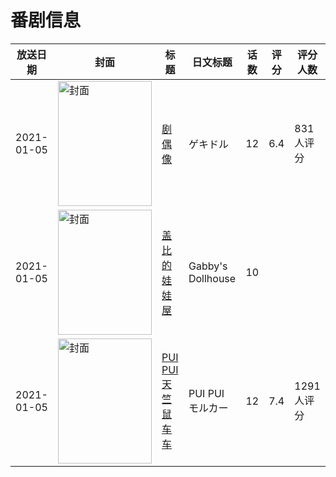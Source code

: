 # 番剧信息

|放送日期|封面|标题|日文标题|话数|评分|评分人数|
|---|---|---|---|---|---|---|
|2021-01-05|<img src="https://lain.bgm.tv/pic/cover/c/91/4d/195723_62T3q.jpg" alt="封面" style="width:150px;height:200px;object-fit:cover;">|[剧偶像](https://bangumi.tv/subject/195723)|ゲキドル|12|6.4|831人评分|
|2021-01-05|<img src="https://lain.bgm.tv/pic/cover/c/e4/21/484835_640Nw.jpg" alt="封面" style="width:150px;height:200px;object-fit:cover;">|[盖比的娃娃屋](https://bangumi.tv/subject/484835)|Gabby's Dollhouse|10|||
|2021-01-05|<img src="https://lain.bgm.tv/pic/cover/c/e7/6a/325178_WwzcM.jpg" alt="封面" style="width:150px;height:200px;object-fit:cover;">|[PUI PUI 天竺鼠车车](https://bangumi.tv/subject/325178)|PUI PUI モルカー|12|7.4|1291人评分|
